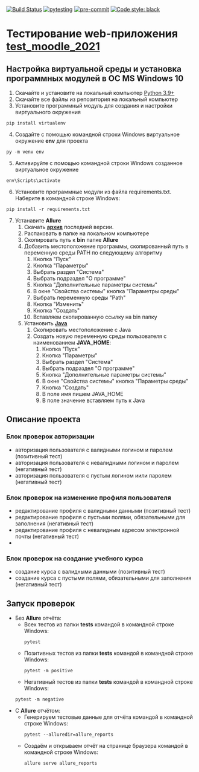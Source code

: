 [![Build Status](https://app.travis-ci.com/and-buk/ui-moodle-test.svg?branch=main)](https://app.travis-ci.com/and-buk/ui-moodle-test)
[![pytesting](https://github.com/and-buk/ui-moodle-test/actions/workflows/python-app.yml/badge.svg)](https://github.com/and-buk/ui-moodle-test/actions/workflows/python-app.yml)
[![pre-commit](https://img.shields.io/badge/pre--commit-enabled-brightgreen?logo=pre-commit&logoColor=white)](https://github.com/pre-commit/pre-commit)
[![Code style: black](https://img.shields.io/badge/code%20style-black-000000.svg)](https://github.com/psf/black)

# Тестирование web-приложения [test_moodle_2021](https://qacoursemoodle.innopolis.university/)

## Настройка виртуальной среды и установка программных модулей в OC MS Windows 10

1. Скачайте и установите на локальный компьютер [Python 3.9+](https://www.python.org/)
2. Скачайте все файлы из репозитория на локальный компьютер
3. Установите программный модуль для создания и настройки виртуального окружения
```
pip install virtualenv
```
4. Создайте с помощью командной строки Windows виртуальное окружение **env** для проекта
```
py -m venv env
```
5. Активируйте с помощью командной строки Windows созданное виртуальное окружение
```
env\Scripts\activate
```
6. Установите программные модули из файла requirements.txt. Наберите в командной строке Windows:
```
pip install -r requirements.txt
```
7. Устанавите **Allure**
   1. Скачать [**архив**](https://repo.maven.apache.org/maven2/io/qameta/allure/allure-commandline/) последней версии.
   2. Распаковать в папке на локальном компьютере
   3. Скопировать путь к **bin** папке **Allure**
   4. Добавить местоположение программы, скопированный путь в переменную среды PATH по следующему алгоритму
      1. Кнопка "Пуск"
      2. Кнопка "Параметры"
      3. Выбрать раздел "Система"
      4. Выбрать подраздел "О программе"
      5. Кнопка "Дополнительные параметры системы"
      6. В окне "Свойства системы" кнопка "Параметры среды"
      7. Выбрать переменную среды "Path"
      8. Кнопка "Изменить"
      9. Кнопка "Создать"
      10. Вставляем скопированную ссылку на bin папку
   5. Установить [**Java**](https://www.java.com/ru/download/help/windows_manual_download.html)
      1. Скопировать местоположение с Java
      2. Создать новую переменную среды пользователя с наименованием **JAVA_HOME**:
         1. Кнопка "Пуск"
         2. Кнопка "Параметры"
         3. Выбрать раздел "Система"
         4. Выбрать подраздел "О программе"
         5. Кнопка "Дополнительные параметры системы"
         6. В окне "Свойства системы" кнопка "Параметры среды"
         7. Кнопка "Создать"
         8. В поле имя пишем JAVA_HOME
         9. В поле значение вставляем путь к Java

## Описание проекта

### Блок проверок авторизации
- авторизация пользователя с валидными логином и паролем (позитивный тест)
- авторизация пользователя с невалидными логином и паролем (негативный тест)
- авторизация пользователя с пустым логином иили паролем (негативный тест)

### Блок проверок на изменение профиля пользователя
- редактирование профиля с валидными данными (позитивный тест)
- редактирование профиля с пустыми полями, обязательными для заполнения (негативный тест)
- редактирование профиля с невалидным адресом электронной почты (негативный тест)
-
### Блок проверок на создание учебного курса
- создание курса с валидными данными (позитивный тест)
- создание курса с пустыми полями, обязательными для заполнения (негативный тест)

## Запуск проверок

- Без **Allure** отчёта:
  - Всех тестов из папки **tests** командой в командной строке Windows:
    ```
    pytest
    ```
  - Позитивных тестов из папки **tests** командой в командной строке Windows:
    ```
    pytest -m positive
    ```
  -    Негативный тестов из папки **tests** командой в командной строке Windows:
    ```
    pytest -m negative
    ```
- C **Allure** отчётом:
  - Генерируем тестовые данные для отчёта командой в командной строке Windows:
    ```
    pytest --alluredir=allure_reports
    ```
  - Создаём и открываем отчёт на странице браузера командой в командной строке Windows:
    ```
    allure serve allure_reports
    ```
